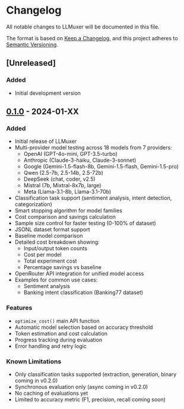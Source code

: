 # Changelog

All notable changes to LLMuxer will be documented in this file.

The format is based on [Keep a Changelog](https://keepachangelog.com/en/1.0.0/),
and this project adheres to [Semantic Versioning](https://semver.org/spec/v2.0.0.html).

## [Unreleased]

### Added
- Initial development version

## [0.1.0] - 2024-01-XX

### Added
- Initial release of LLMuxer
- Multi-provider model testing across 18 models from 7 providers:
  - OpenAI (GPT-4o-mini, GPT-3.5-turbo)
  - Anthropic (Claude-3-haiku, Claude-3-sonnet)
  - Google (Gemini-1.5-flash-8b, Gemini-1.5-flash, Gemini-1.5-pro)
  - Qwen (2.5-7b, 2.5-14b, 2.5-72b)
  - DeepSeek (chat, coder, v2.5)
  - Mistral (7b, Mixtral-8x7b, large)
  - Meta (Llama-3.1-8b, Llama-3.1-70b)
- Classification task support (sentiment analysis, intent detection, categorization)
- Smart stopping algorithm for model families
- Cost comparison and savings calculation
- Sample size control for faster testing (0-100% of dataset)
- JSONL dataset format support
- Baseline model comparison
- Detailed cost breakdown showing:
  - Input/output token counts
  - Cost per model
  - Total experiment cost
  - Percentage savings vs baseline
- OpenRouter API integration for unified model access
- Examples for common use cases:
  - Sentiment analysis
  - Banking intent classification (Banking77 dataset)

### Features
- `optimize_cost()` main API function
- Automatic model selection based on accuracy threshold
- Token estimation and cost calculation
- Progress tracking during evaluation
- Error handling and retry logic

### Known Limitations
- Only classification tasks supported (extraction, generation, binary coming in v0.2.0)
- Synchronous evaluation only (async coming in v0.2.0)
- No caching of evaluations yet
- Limited to accuracy metric (F1, precision, recall coming soon)

[0.1.0]: https://github.com/mihirahuja/llmuxer/releases/tag/v0.1.0